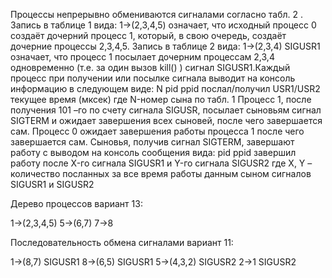 Процессы непрерывно обмениваются сигналами согласно табл. 2 . Запись в таблице 1 вида:  1->(2,3,4,5) означает, что исходный процесс 0 создаёт дочерний процесс 1, который, в свою очередь, создаёт дочерние процессы 2,3,4,5. Запись в таблице 2 вида:  1->(2,3,4) SIGUSR1 означает, что процесс 1 посылает  дочерним процессам  2,3,4 одновременно (т.е. за один вызов kill() ) сигнал SIGUSR1.Каждый процесс при получении или посылке сигнала выводит на консоль информацию в следующем виде:
N pid    ppid   послал/получил  USR1/USR2 текущее время (мксек)
где N-номер сына по табл. 1
Процесс 1, после получения  101 –го по счету сигнала SIGUSR,  посылает    сыновьям сигнал SIGTERM и ожидает  завершения всех сыновей, после чего завершается сам. Процесс 0 ожидает завершения работы процесса 1 после чего завершается сам. Сыновья, получив сигнал SIGTERM, завершают работу с выводом на консоль сообщения вида:
pid    ppid   завершил работу после X-го сигнала SIGUSR1 и Y-го сигнала SIGUSR2
где X, Y – количество посланных за все время работы данным сыном сигналов SIGUSR1 и SIGUSR2

Дерево процессов вариант 13:

1->(2,3,4,5) 5->(6,7)   7->8   

Последовательность обмена сигналами вариант 11:

1->(8,7) SIGUSR1   8->(6,5) SIGUSR1  5->(4,3,2) SIGUSR2   2->1 SIGUSR2
